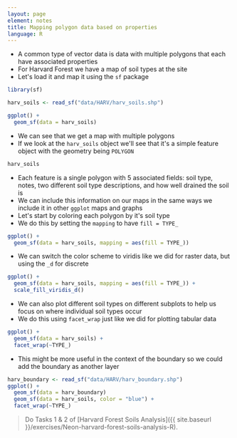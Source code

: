 ```yaml
---
layout: page
element: notes
title: Mapping polygon data based on properties
language: R
--- 
```


* A common type of vector data is data with multiple polygons that each have associated properties
* For Harvard Forest we have a map of soil types at the site
* Let's load it and map it using the `sf` package

```r
library(sf)

harv_soils <- read_sf("data/HARV/harv_soils.shp")

ggplot() +
  geom_sf(data = harv_soils)
```

* We can see that we get a map with multiple polygons
* If we look at the `harv_soils` object we'll see that it's a simple feature object with the geometry being `POLYGON`

```r
harv_soils
```

* Each feature is a single polygon with 5 associated fields: soil type, notes, two different soil type descriptions, and how well drained the soil is
* We can include this information on our maps in the same ways we include it in other `ggplot` maps and graphs
* Let's start by coloring each polygon by it's soil type
* We do this by setting the `mapping` to have `fill = TYPE_`

```r
ggplot() +
  geom_sf(data = harv_soils, mapping = aes(fill = TYPE_))
```

* We can switch the color scheme to viridis like we did for raster data, but using the `_d` for discrete

```r
ggplot() +
  geom_sf(data = harv_soils, mapping = aes(fill = TYPE_)) +
  scale_fill_viridis_d()
```

* We can also plot different soil types on different subplots to help us focus on where individual soil types occur
* We do this using `facet_wrap` just like we did for plotting tabular data

```r
ggplot() +
  geom_sf(data = harv_soils) +
  facet_wrap(~TYPE_)
```

* This might be more useful in the context of the boundary so we could add the boundary as another layer

```r
harv_boundary <- read_sf("data/HARV/harv_boundary.shp")
ggplot() +
  geom_sf(data = harv_boundary)
  geom_sf(data = harv_soils, color = "blue") +
  facet_wrap(~TYPE_)
```

> Do Tasks 1 & 2 of [Harvard Forest Soils Analysis]({{ site.baseurl }}/exercises/Neon-harvard-forest-soils-analysis-R).